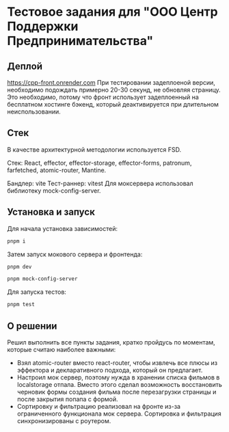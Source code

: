 # Тестовое задания для "ООО Центр Поддержки Предпринимательства"
## Деплой
https://cpp-front.onrender.com
При тестировании задеплоеной версии, необходимо подождать примерно 20-30 секунд, не обновляя страницу.
Это необходимо, потому что фронт использует задеплоенный на бесплатном хостинге бэкенд, который деактивируется при длительном неиспользовании.

## Стек
В качестве архитектурной методологии используется FSD.

Стек: React, effector, effector-storage, effector-forms, patronum, farfetched, atomic-router, Mantine.

Бандлер: vite
Тест-раннер: vitest
Для моксервера использовал библиотеку mock-config-server.

## Установка и запуск

Для начала установка зависимостей:
```sh
pnpm i
```

Затем запуск мокового сервера и фронтенда:
```sh
pnpm dev
```

```sh
pnpm mock-config-server
```
Для запуска тестов:
```sh
pnpm test
```

## О решении
Решил выполнить все пункты задания, кратко пройдусь по моментам, которые считаю наиболее важными:

- Взял atomic-router вместо react-router, чтобы извлечь все плюсы из эффектора и декларативного подхода, который он предлагает.
- Настроил мок сервер, поэтому нужда в хранении списка фильмов в localstorage отпала. Вместо этого сделал возможность восстановить черновик формы создания фильма после перезагрузки страницы и после закрытия попапа с формой.
- Сортировку и фильтрацию реализовал на фронте из-за ограниченного функционала мок сервера. Сортировка и фильтрация синхронизированы с роутером.
